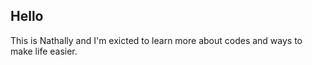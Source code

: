 ## Hello 
<p>This is Nathally and I'm exicted to learn more about codes and ways to make life easier.</p>
